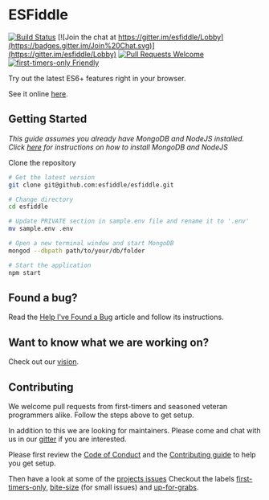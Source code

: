 ESFiddle
===

[![Build Status](https://travis-ci.org/esfiddle/esfiddle.png?branch=master)](https://travis-ci.org/esfiddle/esfiddle) 
[![Join the chat at https://gitter.im/esfiddle/Lobby](https://badges.gitter.im/Join%20Chat.svg)](https://gitter.im/esfiddle/Lobby)
[![Pull Requests Welcome](https://img.shields.io/badge/PRs-welcome-brightgreen.svg?style=flat)](http://makeapullrequest.com)
[![first-timers-only Friendly](https://img.shields.io/badge/first--timers--only-friendly-blue.svg)](http://www.firsttimersonly.com/)

Try out the latest ES6+ features right in your browser.

See it online [here](https://esfiddle.net/).

Getting Started
------------
*This guide assumes you already have MongoDB and NodeJS installed. Click [here](/docs/HOW_TO_INSTALL_NODEJS_AND_MONGODB.md) for instructions on how to install MongoDB and NodeJS*

Clone the repository
```bash
# Get the latest version
git clone git@github.com:esfiddle/esfiddle.git

# Change directory
cd esfiddle

# Update PRIVATE section in sample.env file and rename it to '.env'
mv sample.env .env

# Open a new terminal window and start MongoDB
mongod --dbpath path/to/your/db/folder

# Start the application
npm start
```

Found a bug?
------------
Read the [Help I've Found a Bug](/docs/REPORTBUG.md) article and follow its instructions.

Want to know what we are working on?
------------
Check out our [vision](/docs/VISION.md).

Contributing
------------
We welcome pull requests from first-timers and seasoned veteran programmers alike. Follow the steps above to get setup.

In addition to this we are looking for maintainers. Please come and chat with us in our [gitter](https://gitter.im/esfiddle/Lobby) if you are interested.

Please first review the [Code of Conduct](/docs/CODE_OF_CONDUCT.md) and the [Contributing guide](/docs/CONTRIBUTE.md) to help you get setup.

Then have a look at some of the [projects issues](https://github.com/esfiddle/esfiddle/issues) Checkout the labels [first-timers-only](https://github.com/esfiddle/esfiddle/labels/first-timers-only), [bite-size](https://github.com/esfiddle/esfiddle/labels/bite-size) (for small issues) and [up-for-grabs](https://github.com/esfiddle/esfiddle/labels/up-for-grabs).
